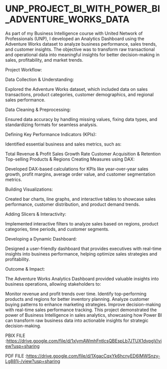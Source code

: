 # UNP_PROJECT_BI_WITH_POWER_BI_ADVENTURE_WORKS_DATA

As part of my Business Intelligence course with United Network of Professionals (UNP), I developed an Analytics Dashboard using the Adventure Works dataset to analyze business performance, sales trends, and customer insights. The objective was to transform raw transactional and operational data into meaningful insights for better decision-making in sales, profitability, and market trends.

Project Workflow:

Data Collection & Understanding:

Explored the Adventure Works dataset, which included data on sales transactions, product categories, customer demographics, and regional sales performance.

Data Cleaning & Preprocessing:

Ensured data accuracy by handling missing values, fixing data types, and standardizing formats for seamless analysis.

Defining Key Performance Indicators (KPIs):

Identified essential business and sales metrics, such as:

Total Revenue & Profit
Sales Growth Rate
Customer Acquisition & Retention
Top-selling Products & Regions
Creating Measures using DAX:

Developed DAX-based calculations for KPIs like year-over-year sales growth, profit margins, average order value, and customer segmentation metrics.

Building Visualizations:

Created bar charts, line graphs, and interactive tables to showcase sales performance, customer distribution, and product demand trends.

Adding Slicers & Interactivity:

Implemented interactive filters to analyze sales based on regions, product categories, time periods, and customer segments.

Developing a Dynamic Dashboard:

Designed a user-friendly dashboard that provides executives with real-time insights into business performance, helping optimize sales strategies and profitability.

Outcome & Impact:

The Adventure Works Analytics Dashboard provided valuable insights into business operations, allowing stakeholders to:

Monitor revenue and profit trends over time.
Identify top-performing products and regions for better inventory planning.
Analyze customer buying patterns to enhance marketing strategies.
Improve decision-making with real-time sales performance tracking.
This project demonstrated the power of Business Intelligence in sales analytics, showcasing how Power BI can transform raw business data into actionable insights for strategic decision-making.

PBIX FILE :https://drive.google.com/file/d/1xlymAWmhFntlcsQBEspLb7JTUX1dvpgV/view?usp=sharing

PDF FILE :https://drive.google.com/file/d/1XgacCqxYk6hcnyED6lMWSnzy-Lg881j-/view?usp=sharing
